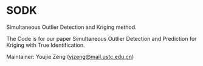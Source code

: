 # SODK
Simultaneous Outlier Detection and Kriging method.

The Code is for our paper Simultaneous Outlier Detection and Prediction for Kriging with True Identification.

Maintainer: Youjie Zeng (yjzeng@mail.ustc.edu.cn)

